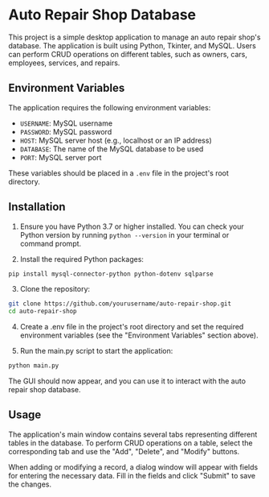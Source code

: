 # Auto Repair Shop Database

This project is a simple desktop application to manage an auto repair shop's database. The application is built using Python, Tkinter, and MySQL. Users can perform CRUD operations on different tables, such as owners, cars, employees, services, and repairs.

## Environment Variables

The application requires the following environment variables:

- `USERNAME`: MySQL username
- `PASSWORD`: MySQL password
- `HOST`: MySQL server host (e.g., localhost or an IP address)
- `DATABASE`: The name of the MySQL database to be used
- `PORT`: MySQL server port

These variables should be placed in a `.env` file in the project's root directory.

## Installation

1. Ensure you have Python 3.7 or higher installed. You can check your Python version by running `python --version` in your terminal or command prompt.

2. Install the required Python packages:

```bash
pip install mysql-connector-python python-dotenv sqlparse
```

3. Clone the repository:
```bash
git clone https://github.com/yourusername/auto-repair-shop.git
cd auto-repair-shop
```

4. Create a .env file in the project's root directory and set the required environment variables (see the "Environment Variables" section above).

5. Run the main.py script to start the application:
```bash
python main.py
```
The GUI should now appear, and you can use it to interact with the auto repair shop database.

## Usage
The application's main window contains several tabs representing different tables in the database. To perform CRUD operations on a table, select the corresponding tab and use the "Add", "Delete", and "Modify" buttons.

When adding or modifying a record, a dialog window will appear with fields for entering the necessary data. Fill in the fields and click "Submit" to save the changes.
